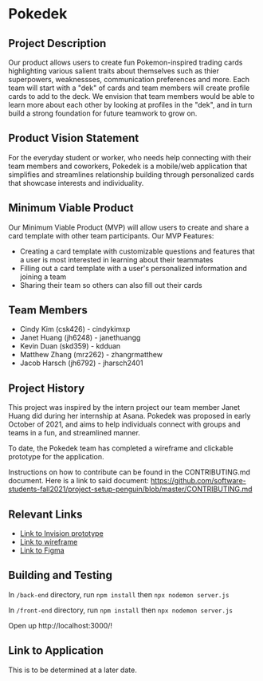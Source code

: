 # Pokedek
## Project Description
Our product allows users to create fun Pokemon-inspired trading cards highlighting various salient traits about themselves such as thier superpowers, weaknessses, communication preferences and more. Each team will start with a "dek" of cards and team members will create profile cards to add to the deck. We envision that team members would be able to learn more about each other by looking at profiles in the "dek", and in turn build a strong foundation for future teamwork to grow on.

## Product Vision Statement
For the everyday student or worker, who needs help connecting with their team members and coworkers, Pokedek is a mobile/web application that simplifies and streamlines relationship building through personalized cards that showcase interests and individuality.

## Minimum Viable Product
Our Minimum Viable Product (MVP) will allow users to create and share a card template with other team participants.
Our MVP Features:
- Creating a card template with customizable questions and features that a user is most interested in learning about their teammates
- Filling out a card template with a user's personalized information and joining a team
- Sharing their team so others can also fill out their cards

## Team Members
- Cindy Kim (csk426) - cindykimxp
- Janet Huang (jh6248) - janethuangg
- Kevin Duan (skd359) - kdduan
- Matthew Zhang (mrz262) - zhangrmatthew
- Jacob Harsch (jh6792) - jharsch2401
## Project History
This project was inspired by the intern project our team member Janet Huang did during her internship at Asana. Pokedek was proposed in early October of 2021, and aims to help individuals connect with groups and teams in a fun, and streamlined manner.

To date, the Pokedek team has completed a wireframe and clickable prototype for the application.

Instructions on how to contribute can be found in the CONTRIBUTING.md document. Here is a link to said document: https://github.com/software-students-fall2021/project-setup-penguin/blob/master/CONTRIBUTING.md

## Relevant Links
- [Link to Invision prototype](https://projects.invisionapp.com/share/5J11VJM29DYF#/screens)
- [Link to wireframe](https://drive.google.com/file/d/1OBUmIUSFCET3nAxs20n6P_lX2rcZiksS/view)
- [Link to Figma](https://www.figma.com/file/cbgk4UxRgy6Ale7D3uBbiX/Wireframes?node-id=0%3A1)
## Building and Testing
In `/back-end` directory,
run `npm install` then `npx nodemon server.js`

In `/front-end` directory,
run `npm install` then `npx nodemon server.js`

Open up http://localhost:3000/!

## Link to Application
This is to be determined at a later date.
